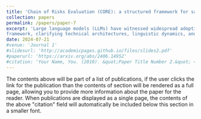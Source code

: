 ```yaml
---
title: 'Chain of Risks Evaluation (CORE): a structured framework for safer large language models in public mental health (submission in progress)'
collection: papers
permalink: /papers/paper-7
excerpt: 'Large language models (LLMs) have witnessed widespread adoption due to their superb abilities to understand and generate natural language. However, they also raise important public mental health concerns, including inequity, stigma, dependence, medical risks, and security threats. This personal view provides a novel perspective within the actor-network 
framework, clarifying technical architectures, linguistic dynamics, and psychological effects underlying human-LLMs interactions. Upon this theoretical grounding, we identify four types of risks with increasing difficulties to identify and mitigate—universal, context-specific, user-specific, and user-context-specific risks. Correspondingly, we propose CORE: chain of risk evaluation, which offers a structured framework for assessing and mitigating the risks associated with LLMs in public mental health. By treating developing responsible LLMs as a continuum from technical to public efforts, we summarize technical approaches and potential contributions from psychiatrists to evaluate and regulate risks in human-LLMs interactions. We call for crucial efforts from psychiatrists including collaborations with LLMs developers, empirical studies, guidelines for LLMs, and public education etc.'
date: 2024-07-21
#venue: 'Journal 1'
#slidesurl: 'http://academicpages.github.io/files/slides2.pdf'
#paperurl: 'https://arxiv.org/abs/2406.14952'
#citation: 'Your Name, You. (2010). &quot;Paper Title Number 2.&quot; <i>Journal 1</i>. 1(2).'
---
```


The contents above will be part of a list of publications, if the user clicks the link for the publication than the contents of section will be rendered as a full page, allowing you to provide more information about the paper for the reader. When publications are displayed as a single page, the contents of the above "citation" field will automatically be included below this section in a smaller font.
